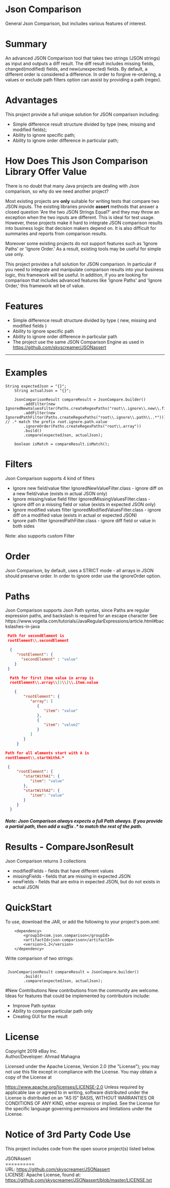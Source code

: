 # Json Comparison
General Json Comparison, but includes various features of interest.

# Summary
An advanced JSON Comparison tool that takes two strings (JSON strings) as input and outputs a diff result. The diff result includes missing fields, changed(modified) fields, and new(unexpected) fields. By default, a different order is considered a difference. 
In order to forgive re-ordering, a values or exclude path filters option can assist by providing a path (regex).

# Advantages
This project provide a full unique solution for JSON comparison including: 
* Simple difference result structure divided by type (new, missing and modified fields);
* Ability to ignore specific path;
* Ability to ignore order difference in particular path;

# How Does This Json Comparison Library Offer Value
  There is no doubt that many Java projects are dealing with Json comparison, so why do we need another project?
  
Most existing projects are <b>only</b> suitable for writing tests that compare two JSON inputs.  The existing libraries provide <b>assert</b> methods that answer a closed question 'Are the two JSON Strings Equal?' and they may throw an exception when the two inputs are different. This is ideal for test usage. However, these projects make it hard to integrate JSON comparison results into  business logic that decision makers depend on. It is also difficult for summaries and reports from comparison results.

Moreover some existing projects do not support features such as 'Ignore Paths' or 'Ignore Order.' As a result, existing tools may be useful for simple use only.

This project provides a full solution for JSON comparison. In particular if you need to integrate and manipulate comparison results into your business logic, this framework will be useful. In addition, if you are looking for comparison that includes advanced features like 'Ignore Paths' and 'Ignore Order,' this framework wll be of value.
  
# Features 
* Simple difference result structure divided by type ( new, missing and modified fields )
* Ability to ignore specific path  
* Ability to ignore order difference in particular path
* The project use the same JSON Comparison Engine as used in https://github.com/skyscreamer/JSONassert 

--- 
# Examples

```
String expectedJson = "{}";
    String actualJson = "{}";
    
    JsonComparisonResult compareResult = JsonCompare.builder()
        .addFilter(new IgnoredNewValuesFilter(Paths.createRegexPaths("root\\.ignore\\.new\\.field")))
        .addFilter(new IgnoredPathFilter(Paths.createRegexPaths("root\\.ignore\\.path\\..*")))  // .* match the prefix root.ignore.path.value 
        .ignoreOrder(Paths.createRegexPaths("root\\.array"))
        .build()
        .compare(expectedJson, actualJson);

    boolean isMatch = compareResult.isMatch();   
```


# Filters
Json Comparison supports 4 kind of filters
* Ignore new field/value filter IgnoredNewValueFilter.class - ignore diff on a new field/value (exists in actual JSON only)
* Ignore missing/value field filter IgnoredMissingValuesFilter.class - ignore diff on a missing field or value (exists in expected JSON only)
* Ignore modified values filter IgnoredModifiedValuesFilter.class - ignore diff on a modified value (exists in actual or expected JSON)
* Ignore path filter IgnoredPathFilter.class -  ignore diff field or value in both sides 

Note: also supports custom Filter


# Order
Json Comparison, by default, uses a STRICT mode - all arrays in JSON should preserve order. 
In order to ignore order use the ignoreOrder option.


# Paths
<p>
Json Comparison supports Json Path syntax, since Paths are regular expression paths, and backslash is required for an escape character See https://www.vogella.com/tutorials/JavaRegularExpressions/article.html#backslashes-in-java
</p> 

 
```Json
 Path for secondElement is     
 rootElement\\.secondElement

  {
     "rootElement": {
       "secondElement" : "value"
    }
 } 
```

```JSON
  Path for first item value in array is
  rootElement\\.array\\[1\\]\\.item.value

    {
        "rootElement": {
           "array": [
              {
                 "item": "value"
              },
              {
                 "item": "value2"
              }
           ]
        }
     }
```

```JSON
Path for all elements start with A is
rootElement\\.startWithA.*

 {
     "rootElement": {
        "startWithA1": {
           "item": "value"
        },
        "startWithA2": {
           "item": "value"
        }
     }
  }
```

##### Note: Json Comparison always expects a full Path always. If you provide a partial path, then add a suffix .* to match the rest of the path.  

# Results - CompareJsonResult
Json Comparison returns 3 collections 
* modifiedFields - fields that have different values
* missingFields - fields that are missing in expected JSON
* newFields - fields that are extra in expected JSON, but do not exists in actual JSON

# QuickStart
To use, download the JAR, or add the following to your project's pom.xml:
```
    <dependency>
        <groupId>com.json.comparison</groupId>
        <artifactId>json-comparison</artifactId>
        <version>1.2</version>
    </dependency>
```

Write comparison of two strings:
```

 JsonComparisonResult compareResult = JsonCompare.builder()
        .build()
        .compare(expectedJson, actualJson);
```

#New Contributions
 New contributions from the community are welcome.<br/>
 Ideas for features that could be implemented by contributors include:
 * Improve Path syntax
 * Ability to compare particular path only
 * Creating GUI for the result 

# License
Copyright 2019 eBay Inc. <BR>
Author/Developer: Ahmad Mahagna

Licensed under the Apache License, Version 2.0 (the "License"); you may not use this file except in compliance with the License. You may obtain a copy of the License at

https://www.apache.org/licenses/LICENSE-2.0
Unless required by applicable law or agreed to in writing, software distributed under the License is distributed on an "AS IS" BASIS, WITHOUT WARRANTIES OR CONDITIONS OF ANY KIND, either express or implied. See the License for the specific language governing permissions and limitations under the License.

# Notice of 3rd Party Code Use
This project includes code from the open source project(s) listed below.

JSONAssert <BR>
========== <BR>
URL: https://github.com/skyscreamer/JSONassert <BR>
LICENSE: Apache License, found at: https://github.com/skyscreamer/JSONassert/blob/master/LICENSE.txt
